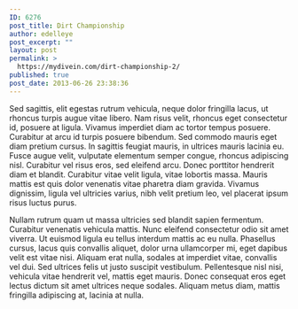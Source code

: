 ```yaml
---
ID: 6276
post_title: Dirt Championship
author: edelleye
post_excerpt: ""
layout: post
permalink: >
  https://mydivein.com/dirt-championship-2/
published: true
post_date: 2013-06-26 23:38:36
---
```

Sed sagittis, elit egestas rutrum vehicula, neque dolor fringilla lacus, ut rhoncus turpis augue vitae libero. Nam risus velit, rhoncus eget consectetur id, posuere at ligula. Vivamus imperdiet diam ac tortor tempus posuere. Curabitur at arcu id turpis posuere bibendum. Sed commodo mauris eget diam pretium cursus. In sagittis feugiat mauris, in ultrices mauris lacinia eu. Fusce augue velit, vulputate elementum semper congue, rhoncus adipiscing nisl. Curabitur vel risus eros, sed eleifend arcu. Donec porttitor hendrerit diam et blandit. Curabitur vitae velit ligula, vitae lobortis massa. Mauris mattis est quis dolor venenatis vitae pharetra diam gravida. Vivamus dignissim, ligula vel ultricies varius, nibh velit pretium leo, vel placerat ipsum risus luctus purus.

<!--more-->

Nullam rutrum quam ut massa ultricies sed blandit sapien fermentum. Curabitur venenatis vehicula mattis. Nunc eleifend consectetur odio sit amet viverra. Ut euismod ligula eu tellus interdum mattis ac eu nulla. Phasellus cursus, lacus quis convallis aliquet, dolor urna ullamcorper mi, eget dapibus velit est vitae nisi. Aliquam erat nulla, sodales at imperdiet vitae, convallis vel dui. Sed ultrices felis ut justo suscipit vestibulum. Pellentesque nisl nisi, vehicula vitae hendrerit vel, mattis eget mauris. Donec consequat eros eget lectus dictum sit amet ultrices neque sodales. Aliquam metus diam, mattis fringilla adipiscing at, lacinia at nulla.